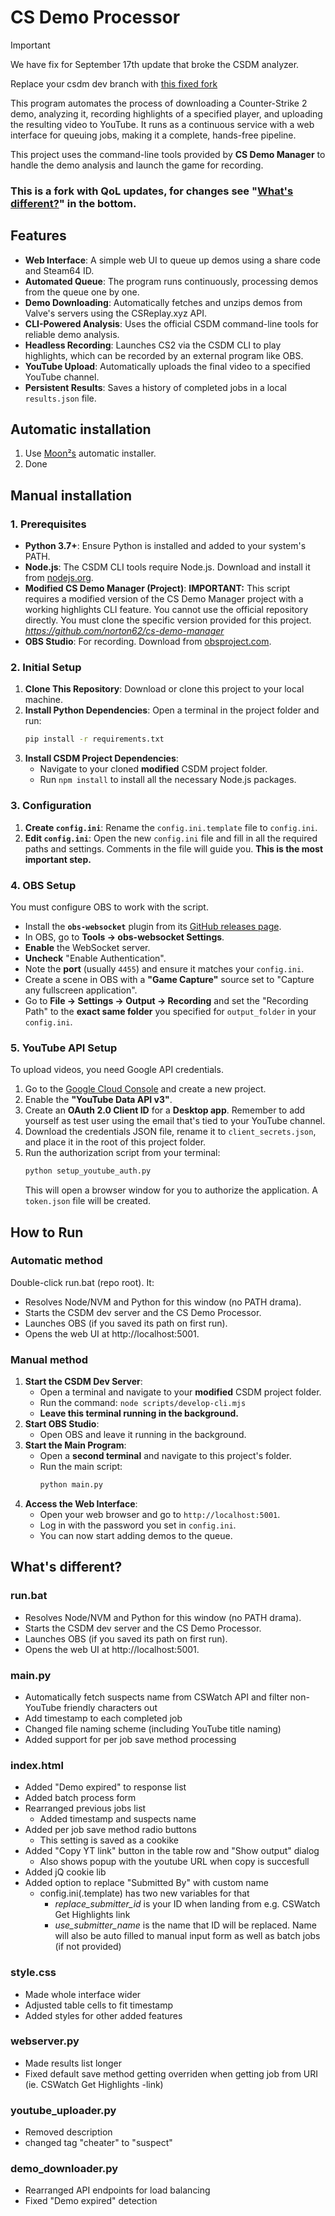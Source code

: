 # CS Demo Processor

> [!IMPORTANT]
> We have fix for September 17th update that broke the CSDM analyzer.
> 
> Replace your csdm dev branch with [this fixed fork](https://github.com/OeschMe/csdm-fork-sept17fix)

This program automates the process of downloading a Counter-Strike 2 demo, analyzing it, recording highlights of a specified player, and uploading the resulting video to YouTube. It runs as a continuous service with a web interface for queuing jobs, making it a complete, hands-free pipeline.

This project uses the command-line tools provided by **CS Demo Manager** to handle the demo analysis and launch the game for recording.

### This is a fork with QoL updates, for changes see "[What's different?](#whats-different)" in the bottom.

## Features

* **Web Interface**: A simple web UI to queue up demos using a share code and Steam64 ID.
* **Automated Queue**: The program runs continuously, processing demos from the queue one by one.
* **Demo Downloading**: Automatically fetches and unzips demos from Valve's servers using the CSReplay.xyz API.
* **CLI-Powered Analysis**: Uses the official CSDM command-line tools for reliable demo analysis.
* **Headless Recording**: Launches CS2 via the CSDM CLI to play highlights, which can be recorded by an external program like OBS.
* **YouTube Upload**: Automatically uploads the final video to a specified YouTube channel.
* **Persistent Results**: Saves a history of completed jobs in a local `results.json` file.

## Automatic installation
1. Use [Moon²s](https://github.com/m0onmo0n/cswatch_auto) automatic installer.
3. Done


## Manual installation
### 1. Prerequisites

* **Python 3.7+**: Ensure Python is installed and added to your system's PATH.
* **Node.js**: The CSDM CLI tools require Node.js. Download and install it from [nodejs.org](https://nodejs.org/).
* **Modified CS Demo Manager (Project)**: **IMPORTANT:** This script requires a modified version of the CS Demo Manager project with a working highlights CLI feature. You cannot use the official repository directly. You must clone the specific version provided for this project. *https://github.com/norton62/cs-demo-manager*
* **OBS Studio**: For recording. Download from [obsproject.com](https://obsproject.com/).

### 2. Initial Setup

1.  **Clone This Repository**: Download or clone this project to your local machine.
2.  **Install Python Dependencies**: Open a terminal in the project folder and run:
    ```bash
    pip install -r requirements.txt
    ```
3.  **Install CSDM Project Dependencies**:
    * Navigate to your cloned **modified** CSDM project folder.
    * Run `npm install` to install all the necessary Node.js packages.

### 3. Configuration

1.  **Create `config.ini`**: Rename the `config.ini.template` file to `config.ini`.
2.  **Edit `config.ini`**: Open the new `config.ini` file and fill in all the required paths and settings. Comments in the file will guide you. **This is the most important step.**

### 4. OBS Setup

You must configure OBS to work with the script.

* Install the **`obs-websocket`** plugin from its [GitHub releases page](https://github.com/obsproject/obs-websocket/releases).
* In OBS, go to **Tools -> obs-websocket Settings**.
* **Enable** the WebSocket server.
* **Uncheck** "Enable Authentication".
* Note the **port** (usually `4455`) and ensure it matches your `config.ini`.
* Create a scene in OBS with a **"Game Capture"** source set to "Capture any fullscreen application".
* Go to **File -> Settings -> Output -> Recording** and set the "Recording Path" to the **exact same folder** you specified for `output_folder` in your `config.ini`.

### 5. YouTube API Setup

To upload videos, you need Google API credentials.

1.  Go to the [Google Cloud Console](https://console.cloud.google.com/) and create a new project.
2.  Enable the **"YouTube Data API v3"**.
3.  Create an **OAuth 2.0 Client ID** for a **Desktop app**. Remember to add yourself as test user using the email that's tied to your YouTube channel.
4.  Download the credentials JSON file, rename it to `client_secrets.json`, and place it in the root of this project folder.
5.  Run the authorization script from your terminal:
    ```bash
    python setup_youtube_auth.py
    ```
    This will open a browser window for you to authorize the application. A `token.json` file will be created.

## How to Run
### Automatic method

Double-click run.bat (repo root). It:

* Resolves Node/NVM and Python for this window (no PATH drama).
* Starts the CSDM dev server and the CS Demo Processor.
* Launches OBS (if you saved its path on first run).
* Opens the web UI at http://localhost:5001.


### Manual method
1.  **Start the CSDM Dev Server**:
    * Open a terminal and navigate to your **modified** CSDM project folder.
    * Run the command: `node scripts/develop-cli.mjs`
    * **Leave this terminal running in the background.**
2.  **Start OBS Studio**:
    * Open OBS and leave it running in the background.
3.  **Start the Main Program**:
    * Open a **second terminal** and navigate to this project's folder.
    * Run the main script:
        ```bash
        python main.py
        ```
4.  **Access the Web Interface**:
    * Open your web browser and go to `http://localhost:5001`.
    * Log in with the password you set in `config.ini`.
    * You can now start adding demos to the queue.
  

## What's different?

### run.bat
* Resolves Node/NVM and Python for this window (no PATH drama).
* Starts the CSDM dev server and the CS Demo Processor.
* Launches OBS (if you saved its path on first run).
* Opens the web UI at http://localhost:5001.

### main.py
* Automatically fetch suspects name from CSWatch API and filter non-YouTube friendly characters out
* Add timestamp to each completed job
* Changed file naming scheme (including YouTube title naming)
* Added support for per job save method processing


### index.html
* Added "Demo expired" to response list
* Added batch process form
* Rearranged previous jobs list
  * Added timestamp and suspects name
* Added per job save method radio buttons
  * This setting is saved as a cookike
* Added "Copy YT link" button in the table row and "Show output" dialog
  * Also shows popup with the youtube URL when copy is succesfull
* Added jQ cookie lib
* Added option to replace "Submitted By" with custom name
  * config.ini(.template) has two new variables for that
    * *replace_submitter_id* is your ID when landing from e.g. CSWatch Get Highlights link
    * *use_submitter_name* is the name that ID will be replaced. Name will also be auto filled to manual input form as well as batch jobs (if not provided)


### style.css
* Made whole interface wider
* Adjusted table cells to fit timestamp
* Added styles for other added features

### webserver.py
* Made results list longer
* Fixed default save method getting overriden when getting job from URI (ie. CSWatch Get Highlights -link)

### youtube_uploader.py
* Removed description
* changed tag "cheater" to "suspect"

### demo_downloader.py
* Rearranged API endpoints for load balancing
* Fixed "Demo expired" detection
